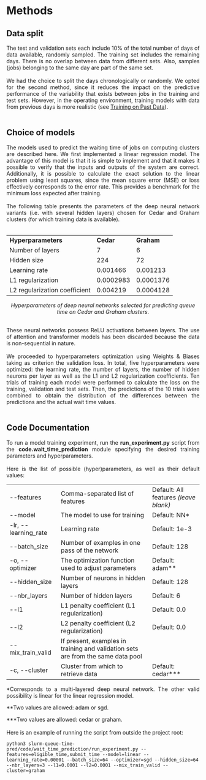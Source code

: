 # Methods


## Data split

<div style="text-align: justify">The test and validation sets each include 10% of the total number of days of data available, randomly sampled. The training set includes the remaining days. There is no overlap between data from different sets. Also, samples (jobs) belonging to the same day are part of the same set.
<br></br>
We had the choice to split the days chronologically or randomly. We opted for the second method, since it reduces the impact on the predictive performance of the variability that exists between jobs in the training and test sets. However, in the operating environment, training models with data from previous days is more realistic (see <a href="docs/3_Train_on_past_data">Training on Past Data</a>).
<br></br>
</div>

## Choice of models

<div style="text-align: justify">The models used to predict the waiting time of jobs on computing clusters are described here. We first implemented a linear regression model. The advantage of this model is that it is simple to implement and that it makes it possible to verify that the inputs and outputs of the system are correct. Additionally, it is possible to calculate the exact solution to the linear problem using least squares, since the mean square error (MSE) or loss effectively corresponds to the error rate. This provides a benchmark for the minimum loss expected after training.
<br></br>
The following table presents the parameters of the deep neural network variants (i.e. with several hidden layers) chosen for Cedar and Graham clusters (for which training data is available).
<br></br>
<p align="center">
<table>
  <tr>
   <td><strong>Hyperparameters</strong>
   </td>
   <td><strong>Cedar</strong>
   </td>
   <td><strong>Graham</strong>
   </td>
  </tr>
  <tr>
   <td>Number of layers
   </td>
   <td>7
   </td>
   <td>6
   </td>
  </tr>
  <tr>
   <td>Hidden size
   </td>
   <td>224
   </td>
   <td>72
   </td>
  </tr>
  <tr>
   <td>Learning rate
   </td>
   <td>0.001466
   </td>
   <td>0.001213
   </td>
  </tr>
  <tr>
   <td>L1 regularization
   </td>
   <td>0.0002983
   </td>
   <td>0.0001376
   </td>
  </tr>
  <tr>
   <td>L2 regularization coefficient
   </td>
   <td>0.004219
   </td>
   <td>0.0004128
   </td>
  </tr>
</table>
<i>Hyperparameters of deep neural networks selected for predicting queue time on Cedar and Graham clusters.
</i>
</p>
<br>
These neural networks possess ReLU activations between layers. The use of attention and transformer models has been discarded because the data is non-sequential in nature.
<br></br>
We proceeded to hyperparameters optimization using Weights & Biases taking as criterion the validation loss. In total, five hyperparameters were optimized: the learning rate, the number of layers, the number of hidden neurons per layer as well as the L1 and L2 regularization coefficients. Ten trials of training each model were performed to calculate the loss on the training, validation and test sets. Then, the predictions of the 10 trials were combined to obtain the distribution of the differences between the predictions and the actual wait time values.
<br></br>
</div>

## Code Documentation

<div style="text-align: justify">To run a model training experiment, run the <b>run_experiment.py</b> script from the <b>code.wait_time_prediction</b> module specifying the desired training parameters and hyperparameters.
<br></br>
Here is the list of possible (hyper)parameters, as well as their default values:
</div>
<table>
 <tr>
  <td>--features
  </td>	 	
  <td>Comma-separated list of features
  </td>
  <td>Default: All features <i>(leave blank)</i>
  </td>
 </tr>
  <tr>
  <td>--model
  </td>	 	
  <td>The model to use for training
  </td>
  <td>Default: NN*
  </td>
 </tr>
 <tr>
  <td>-lr, --learning_rate
  </td>	 	
  <td>Learning rate
  </td>
  <td>Default: 1e-3
  </td>
 </tr>
 <tr>
  <td>--batch_size
  </td>	 	
  <td>Number of examples in one pass of the network
  </td>
  <td>Default: 128
  </td>
 </tr>
 <tr>
  <td>-o, --optimizer
  </td>	 	
  <td>The optimization function used to adjust parameters
  </td>
  <td>Default: adam**
  </td>
 </tr>
 <tr>
  <td>--hidden_size
  </td>	 	
  <td>Number of neurons in hidden layers
  </td>
  <td>Default: 128
  </td>
 </tr>
 <tr>
  <td>--nbr_layers
  </td>	 	
  <td>Number of hidden layers
  </td>
  <td>Default: 6
  </td>
 </tr>
 <tr>
  <td>--l1
  </td>	 	
  <td>L1 penalty coefficient (L1 regularization)
  </td>
  <td>Default: 0.0
  </td>
 </tr>
 <tr>
  <td>--l2
  </td>	 	
  <td>L2 penalty coefficient (L2 regularization)
  </td>
  <td>Default: 0.0
  </td>
 </tr>
 <tr>
  <td>--mix_train_valid
  </td>	 	
  <td>If present, examples in training and validation sets are from the same data pool
  </td>
  <td>
  </td>
 </tr>
 <tr>
  <td>-c, --cluster
  </td>	 	
  <td>Cluster from which to retrieve data
  </td>
  <td>Default: cedar***
  </td>
 </tr>
</table>

<div style="text-align: justify">
*Corresponds to a multi-layered deep neural network. The other valid possibility is linear for the linear regression model.

**Two values ​​are allowed: adam or sgd.

***Two values ​​are allowed: cedar or graham.
<br><br>
Here is an example of running the script from outside the project root:
</div>

```
python3 slurm-queue-time-pred/code/wait_time_prediction/run_experiment.py --features=eligible_time,submit_time --model=linear -- learning_rate=0.00001 --batch_size=64 --optimizer=sgd --hidden_size=64 --nbr_layers=3 --l1=0.0001 --l2=0.0001 --mix_train_valid --cluster=graham
```